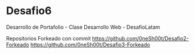 # Desafio6
Desarrollo de Portafolio - Clase Desarrollo Web - DesafioLatam

Repositorios Forkeado con commit
https://github.com/0neSh00t/Desafio2-Forkeado
https://github.com/0neSh00t/Desafio3-Forkeado
